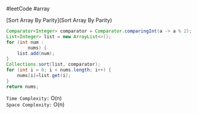#leetCode #array

[Sort Array By Parity](Sort Array By Parity)

```java
Comparator<Integer> comparator = Comparator.comparingInt(a -> a % 2);  
List<Integer> list = new ArrayList<>();  
for (int num :  
        nums) {  
    list.add(num);  
}  
Collections.sort(list, comparator);  
for (int i = 0; i < nums.length; i++) {  
    nums[i]=list.get(i);  
}  
return nums;
```

`Time Complexity:` O(n)\
`Space Complexity:` O(n)


